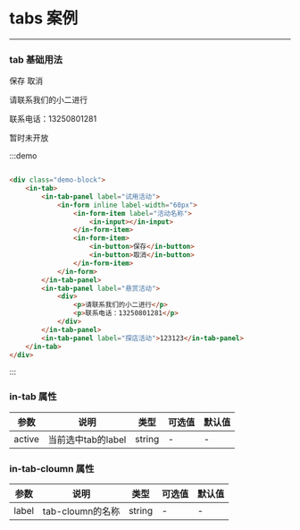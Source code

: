 # tabs 案例
---
### tab 基础用法

<div class="demo-block">
    <in-tab active="悬赏活动">
        <in-tab-panel label="试用活动">
            <in-form inline label-width="60px">
                <in-form-item label="活动名称">
                    <in-input style="width:400px;"></in-input>
                </in-form-item>
                <in-form-item label="活动库存">
                    <in-number></in-number>
                </in-form-item>
                <in-form-item>
                    <in-button type="primary">保存</in-button>
                    <in-button>取消</in-button>
                </in-form-item>
            </in-form>
        </in-tab-panel>
        <in-tab-panel label="悬赏活动">
            <div>
                <p>请联系我们的小二进行</p>
                <p>联系电话：13250801281</p>
            </div>
        </in-tab-panel>
        <in-tab-panel label="探店活动">
            <div>暂时未开放</div>
        </in-tab-panel>
    </in-tab>
</div>


:::demo
```html

<div class="demo-block">
    <in-tab>
        <in-tab-panel label="试用活动">
            <in-form inline label-width="60px">
                <in-form-item label="活动名称">
                    <in-input></in-input>
                </in-form-item>
                <in-form-item>
                    <in-button>保存</in-button>
                    <in-button>取消</in-button>
                </in-form-item>
            </in-form>
        </in-tab-panel>
        <in-tab-panel label="悬赏活动">
            <div>
                <p>请联系我们的小二进行</p>
                <p>联系电话：13250801281</p>
            </div>
        </in-tab-panel>
        <in-tab-panel label="探店活动">123123</in-tab-panel>
    </in-tab>
</div>

```
:::



### in-tab 属性

|参数|说明|类型|可选值|默认值|
|---|---|---|---|---|
| active  | 当前选中tab的label | string | - | - |

### in-tab-cloumn 属性

|参数|说明|类型|可选值|默认值|
|---|---|---|---|---|
| label  | tab-cloumn的名称 | string | - | - |